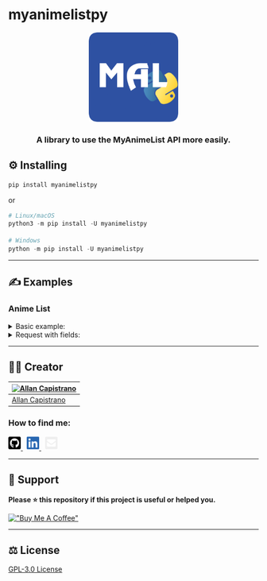 # myanimelistpy

<p align="center">
  <img src="https://github.com/AllanCapistrano/myanimelistpy/blob/main/images/myanimelistpy-logo-rounded.png" alt="myanimelistpy icon" width="180px" height="180px">
</p>
<h3 align="center">A library to use the MyAnimeList API more easily.</h3>

## ⚙️ Installing
```powershell
pip install myanimelistpy
```

or

```powershell
# Linux/macOS
python3 -m pip install -U myanimelistpy

# Windows
python -m pip install -U myanimelistpy
```

---

## ✍️ Examples

### Anime List
<details>
<summary>Basic example:</summary>

```python
from myanimelistpy.myanimelist import MyAnimeList

CLIENT_ID = "YOUR_MY_ANIME_LIST_CLIENT_ID"

if __name__ == "__main__":
    my_anime_list = MyAnimeList(client_id=CLIENT_ID)

    anime_list = my_anime_list.getAnimeList(
        anime_name = "Hunter x Hunter",
        limit      = 4
    )

    for anime in anime_list:
        print(f"Id: {anime.getId()}")
        print(f"Title: {anime.getTitle()}")
        print(f"Main Picture (medium): {anime.getMainPicture().getMedium()}\n")
```

#### Output
```powershell
Id: 11061
Title: Hunter x Hunter (2011)
Main Picture (medium): https://api-cdn.myanimelist.net/images/anime/1337/99013.jpg

Id: 136
Title: Hunter x Hunter
Main Picture (medium): https://api-cdn.myanimelist.net/images/anime/8/19473.jpg
```
</details>

<details>
<summary>Request with fields:</summary>

```python
from myanimelistpy.myanimelist import MyAnimeList

CLIENT_ID = "YOUR_MY_ANIME_LIST_CLIENT_ID"

if __name__ == "__main__":
    my_anime_list = MyAnimeList(client_id=CLIENT_ID)

    anime_list = my_anime_list.getAnimeList(
        anime_name = "Hunter x Hunter",
        limit      = 2,
        fields     = ["rank", "status"]
    )

    for anime in anime_list:
        print(f"Id: {anime.getId()}")
        print(f"Title: {anime.getTitle()}")
        print(f"Main Picture (medium): {anime.getMainPicture().getMedium()}")
        print(f"Rank: {anime.getRank()}")
        print(f"Status: {anime.getStatus()}\n")
```

#### Output
```powershell
Id: 11061
Title: Hunter x Hunter (2011)
Main Picture (medium): https://api-cdn.myanimelist.net/images/anime/1337/99013.jpg
Rank: 9
Status: Finished airing

Id: 136
Title: Hunter x Hunter
Main Picture (medium): https://api-cdn.myanimelist.net/images/anime/8/19473.jpg   
Rank: 165
Status: Finished airing
```
</details>

---

## 👨‍💻 Creator ##

| [![Allan Capistrano](https://github.com/AllanCapistrano.png?size=100)](https://github.com/AllanCapistrano) |
| -----------------------------------------------------------------------------------------------------------|
| [Allan Capistrano](https://github.com/AllanCapistrano)                                                     |

<p>
    <h3>How to find me:</h3>
    <a href="https://github.com/AllanCapistrano">
        <img src="https://github.com/AllanCapistrano/AllanCapistrano/blob/master/assets/github-square-brands.png" alt="Github icon" width="5%">
    </a>
    &nbsp
    <a href="https://www.linkedin.com/in/allancapistrano/">
        <img src="https://github.com/AllanCapistrano/AllanCapistrano/blob/master/assets/linkedin-brands.png" alt="Linkedin icon" width="5%">
    </a> 
    &nbsp
    <a href="https://mail.google.com/mail/u/0/?view=cm&fs=1&tf=1&source=mailto&to=asantos@ecomp.uefs.br">
        <img src="https://github.com/AllanCapistrano/AllanCapistrano/blob/master/assets/envelope-square-solid.png" alt="Email icon" width="5%">
    </a>
</p>

---

## 🙏 Support ##

**Please ⭐️ this repository if this project is useful or helped you.**

[!["Buy Me A Coffee"](https://www.buymeacoffee.com/assets/img/custom_images/orange_img.png)](https://www.buymeacoffee.com/allancapistrano)

---

## ⚖️ License ##
[GPL-3.0 License](https://github.com/AllanCapistrano/myanimelistpy/blob/main/License)

